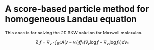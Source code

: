 # A score-based particle method for homogeneous Landau equation

This code is for solving the 2D BKW solution for Maxwell molecules.

$$
\partial_t f = \nabla_v \cdot \int_{\mathbb{R}^d} A(v-v_*) ff_* (\nabla_v \log f - \nabla_{v_*} \log f_*) dv_*
$$
